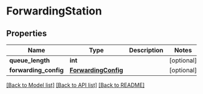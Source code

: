 # ForwardingStation

## Properties
Name | Type | Description | Notes
------------ | ------------- | ------------- | -------------
**queue_length** | **int** |  | [optional] 
**forwarding_config** | [**ForwardingConfig**](ForwardingConfig.md) |  | [optional] 

[[Back to Model list]](../README.md#documentation-for-models) [[Back to API list]](../README.md#documentation-for-api-endpoints) [[Back to README]](../README.md)


